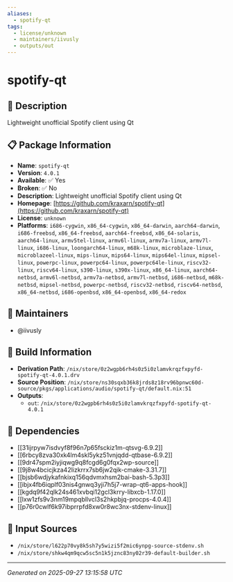 ```yaml
---
aliases:
  - spotify-qt
tags:
  - license/unknown
  - maintainers/iivusly
  - outputs/out
---
```


# spotify-qt

## 📝 Description

Lightweight unofficial Spotify client using Qt

## 📋 Package Information

- **Name**: `spotify-qt`
- **Version**: `4.0.1`
- **Available**: ✅ Yes
- **Broken**: ✅ No
- **Description**: Lightweight unofficial Spotify client using Qt
- **Homepage**: [https://github.com/kraxarn/spotify-qt](https://github.com/kraxarn/spotify-qt)
- **License**: `unknown`
- **Platforms**: `i686-cygwin`, `x86_64-cygwin`, `x86_64-darwin`, `aarch64-darwin`, `i686-freebsd`, `x86_64-freebsd`, `aarch64-freebsd`, `x86_64-solaris`, `aarch64-linux`, `armv5tel-linux`, `armv6l-linux`, `armv7a-linux`, `armv7l-linux`, `i686-linux`, `loongarch64-linux`, `m68k-linux`, `microblaze-linux`, `microblazeel-linux`, `mips-linux`, `mips64-linux`, `mips64el-linux`, `mipsel-linux`, `powerpc-linux`, `powerpc64-linux`, `powerpc64le-linux`, `riscv32-linux`, `riscv64-linux`, `s390-linux`, `s390x-linux`, `x86_64-linux`, `aarch64-netbsd`, `armv6l-netbsd`, `armv7a-netbsd`, `armv7l-netbsd`, `i686-netbsd`, `m68k-netbsd`, `mipsel-netbsd`, `powerpc-netbsd`, `riscv32-netbsd`, `riscv64-netbsd`, `x86_64-netbsd`, `i686-openbsd`, `x86_64-openbsd`, `x86_64-redox`
## 👥 Maintainers

- @iivusly


## 🔧 Build Information

- **Derivation Path**: `/nix/store/0z2wgpb6rh4s0z5i0zlamvkrqzfxpyfd-spotify-qt-4.0.1.drv`
- **Source Position**: `/nix/store/ns30sqxb36k8jrds8z18rv96bpnwc60d-source/pkgs/applications/audio/spotify-qt/default.nix:51`
- **Outputs**:
  - `out`:  `/nix/store/0z2wgpb6rh4s0z5i0zlamvkrqzfxpyfd-spotify-qt-4.0.1`

## 🔗 Dependencies

- [[31ijrpyw7isdvyf8f96n7p65fsckiz1m-qtsvg-6.9.2]]
- [[6rbcy8zva30xk4lm4skl5ykz51vnjqdd-qtbase-6.9.2]]
- [[9dr47spm2iyjiqwg9q8fcgd6g0fqx2wp-source]]
- [[9j8w4bcicjkza42lizkrrx7sb6jw2qik-cmake-3.31.7]]
- [[bjsb6wdjykafnkixq156qdvmxhsm2bai-bash-5.3p3]]
- [[ibjx4fb6iqplf03nis4gnwq3yji7h5j7-wrap-qt6-apps-hook]]
- [[kgdq9f42qlk24s461xvbqi12gcl3krry-libxcb-1.17.0]]
- [[lxw1zfs9v3nm19mpqbllvcl3s2hkpbjq-procps-4.0.4]]
- [[p76r0cwlf6k97ibprrpfd8xw0r8wc3nx-stdenv-linux]]

## 📁 Input Sources

- `/nix/store/l622p70vy8k5sh7y5wizi5f2mic6ynpg-source-stdenv.sh`
- `/nix/store/shkw4qm9qcw5sc5n1k5jznc83ny02r39-default-builder.sh`

---
*Generated on 2025-09-27 13:15:58 UTC*
